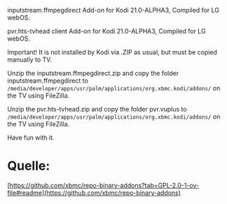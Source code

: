 inputstream.ffmpegdirect Add-on for Kodi 21.0-ALPHA3, Compiled for LG webOS.

pvr.hts-tvhead client Add-on for Kodi 21.0-ALPHA3, Compiled for LG webOS.

Important! It is not installed by Kodi via .ZIP as usual, but must be copied manually to TV.

Unzip the inputstream.ffmpegdirect.zip and copy the folder inputstream.ffmpegdirect to `/media/developer/apps/usr/palm/applications/org.xbmc.kodi/addons/` on the TV using FileZilla.

Unzip the pvr.hts-tvhead.zip and copy the folder pvr.vuplus to `/media/developer/apps/usr/palm/applications/org.xbmc.kodi/addons/` on the TV using FileZilla. 

Have fun with it.

# Quelle: 
[https://github.com/xbmc/repo-binary-addons?tab=GPL-2.0-1-ov-file#readme](https://github.com/xbmc/repo-binary-addons)
